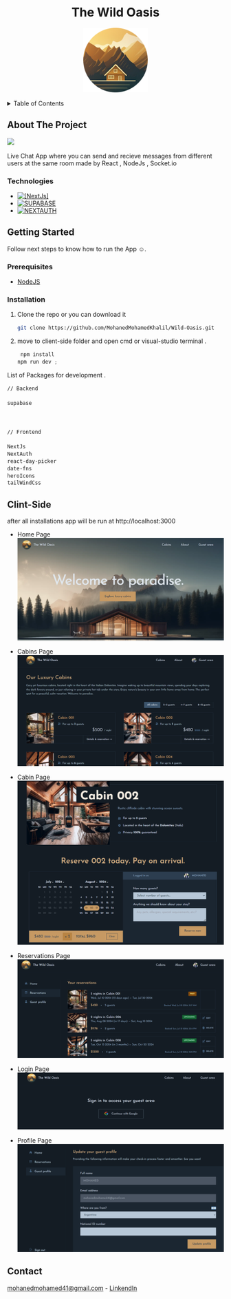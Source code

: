 <br />
<div align="center">
  <h1 align="center">The Wild Oasis</h1>
  <p align="center">
  <img src="./app/icon.png" style="width:150px">
   </p>
</div>

<details>
  <summary>Table of Contents</summary>
  <ol>
    <li>
      <a href="#about-the-project">About The Project</a>
      <ul>
        <li><a href="#Technologies">Technologies</a></li>
      </ul>
    </li>
    <li>
      <a href="#getting-started">Getting Started</a>
      <ul>
        <li><a href="#prerequisites">Prerequisites</a></li>
        <li><a href="#installation">Installation</a></li>
      </ul>
    </li>
    <li><a href="#Clint-Side">Usage</a></li>
    <li><a href="#contact">Contact</a></li>
  </ol>
</details>

<!-- ABOUT THE PROJECT -->

## About The Project

![](./Chat.png)

Live Chat App where you can send and recieve messages from different users at the same room
made by React , NodeJs , Socket.io

### Technologies

- [![[NextJs]][Next.js]][Next-url]
- [![SUPABASE][supabase.com]][supabase-url]
- [![NEXTAUTH][NextAuth.js]][NextAuth-url]

<!-- GETTING STARTED -->

## Getting Started

Follow next steps to know how to run the App ☺.

### Prerequisites

- [NodeJS](https://nodejs.org/en)

### Installation

1. Clone the repo or you can download it

   ```sh
   git clone https://github.com/MohanedMohamedKhalil/Wild-Oasis.git
   ```

2. move to client-side folder and open cmd or visual-studio terminal .

   ```js
    npm install
   npm run dev ;
   ```

List of Packages for development .

```sh
// Backend

supabase



// Frontend

NextJs
NextAuth
react-day-picker
date-fns
heroIcons
tailWindCss
```

<!-- USAGE EXAMPLES -->

## Clint-Side

after all installations app will be run at http://localhost:3000

- Home Page
  ![](./images/home.png)

- Cabins Page
  ![](./images/cabins.png)

- Cabin Page
  ![](./images/booking.png)

- Reservations Page
  ![](./images/reservations.png)

- Login Page
  ![](./images/logIn.png)

- Profile Page
  ![](./images/profile.png)

<!-- ROADMAP -->

<!-- CONTACT -->

## Contact

mohanedmohamed41@gmail.com - [LinkendIn](https://www.linkedin.com/in/mohaned-mohamed-khalil/)

<!-- Icons -->

[Next.js]: https://img.shields.io/badge/NextJs-20232A?style=for-the-badge&logo=nextjs&logoColor=61DAFB
[Next-url]: https://nextjs.org/
[supabase.com]: https://img.shields.io/badge/supabase-green?style=for-the-badge&logo=supabase&logoColor=61DAFB
[supabase-url]: https://supabase.com/
[NextAuth.js]: https://img.shields.io/badge/NextAuth-black?style=for-the-badge&logo=NextAuth&badgeColor=010101
[NextAuth-url]: https://next-auth.js.org/
